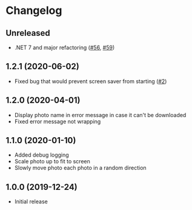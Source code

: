 # Changelog

## Unreleased

- .NET 7 and major refactoring ([#56](https://github.com/tetsuo13/PiwigoScreenSaver/pull/56), [#59](https://github.com/tetsuo13/PiwigoScreenSaver/pull/59))

## 1.2.1 (2020-06-02)

- Fixed bug that would prevent screen saver from starting ([#2](https://github.com/tetsuo13/PiwigoScreenSaver/issues/2))

## 1.2.0 (2020-04-01)

- Display photo name in error message in case it can't be downloaded
- Fixed error message not wrapping

## 1.1.0 (2020-01-10)

- Added debug logging
- Scale photo up to fit to screen
- Slowly move photo each photo in a random direction

## 1.0.0 (2019-12-24)

- Initial release
